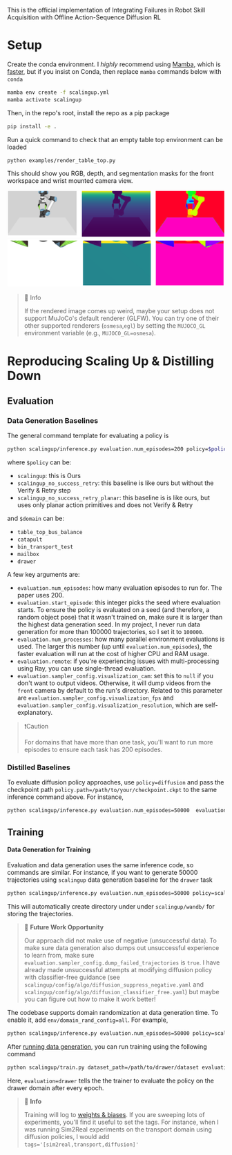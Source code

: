 This is the official implementation of Integrating Failures in Robot Skill Acquisition with Offline Action-Sequence Diffusion RL
# Setup

Create the conda environment. I *highly* recommend using [Mamba](https://mamba.readthedocs.io/en/latest/installation.html), which is [faster](https://blog.hpc.qmul.ac.uk/mamba.html#:~:text=mamba%20is%20a%20re%2Dimplementation,Red%20Hat%2C%20Fedora%20and%20OpenSUSE), but if you insist on Conda, then replace `mamba` commands below with `conda`
```sh
mamba env create -f scalingup.yml
mamba activate scalingup
```

Then, in the repo's root, install the repo as a pip package
```sh
pip install -e .
```

Run a quick command to check that an empty table top environment can be loaded
```sh
python examples/render_table_top.py
```
This should show you RGB, depth, and segmentation masks for the front workspace and wrist mounted camera view.

![](docs/assets/render_table_top_front.png)
![](docs/assets/render_table_top_wrist.png)

> 📘 Info
> 
> If the rendered image comes up weird, maybe your setup does not support MuJoCo's default renderer (GLFW).
> You can try one of their other supported renderers (`osmesa`,`egl`) by setting the `MUJOCO_GL` environment variable (e.g., `MUJOCO_GL=osmesa`).


# Reproducing Scaling Up & Distilling Down

## Evaluation

### Data Generation Baselines

The general command template for evaluating a policy is 
```bash
python scalingup/inference.py evaluation.num_episodes=200 policy=$policy evaluation=$domain evaluation.start_episode=100000
```
where `$policy` can be:
  - `scalingup`: this is Ours
  - `scalingup_no_success_retry`: this baseline is like ours but without the Verify & Retry step
  - `scalingup_no_success_retry_planar`: this baseline is is like ours, but uses only planar action primitives and does not Verify & Retry

and `$domain` can be:
  - `table_top_bus_balance`
  - `catapult`
  - `bin_transport_test`
  - `mailbox`
  - `drawer`

A few key arguments are:
 - `evaluation.num_episodes`: how many evaluation episodes to run for. The paper uses 200.
 - `evaluation.start_episode`: this integer picks the seed where evaluation starts. To ensure the policy is evaluated on a seed (and therefore, a random object pose) that it wasn't trained on, make sure it is larger than the highest data generation seed. In my project, I never run data generation for more than 100000 trajectories, so I set it to `100000`.
 - `evaluation.num_processes`: how many parallel environment evaluations is used. The larger this number (up until `evaluation.num_episodes`), the faster evaluation will run at the cost of higher CPU and RAM usage.
 - `evaluation.remote`: if you're experiencing issues with multi-processing using Ray, you can use single-thread evaluation.
 - `evaluation.sampler_config.visualization_cam`: set this to `null` if you don't want to output videos. Otherwise, it will dump videos from the `front` camera by default to the run's directory. Related to this parameter are `evaluation.sampler_config.visualization_fps` and `evaluation.sampler_config.visualization_resolution`, which are self-explanatory.

> ❗Caution
> 
> For domains that have more than one task, you'll want to run more episodes to ensure each task has 200 episodes.



### Distilled Baselines

To evaluate diffusion policy approaches, use `policy=diffusion` and pass the checkpoint path `policy.path=/path/to/your/checkpoint.ckpt` to the same inference command above.
For instance,
```sh
python scalingup/inference.py evaluation.num_episodes=50000  evaluation=drawer policy=diffusion policy.path=/path/to/your/checkpoint.ckpt
```

## Training


#### Data Generation for Training

Evaluation and data generation uses the same inference code, so commands are similar.
For instance, if you want to generate 50000 trajectories using `scalingup` data generation baseline for the `drawer` task
```sh
python scalingup/inference.py evaluation.num_episodes=50000 policy=scalingup evaluation=drawer  
```
This will automatically create directory under under `scalingup/wandb/` for storing the trajectories.

> 🔭 **Future Work Opportunity**
> 
> Our approach did not make use of negative (unsuccessful data).
> To make sure data generation also dumps out unsuccessful experience to learn from, make sure `evaluation.sampler_config.dump_failed_trajectories` is `true`.
> I have already made unsuccessful attempts at modifying diffusion policy with classifier-free guidance (see `scalingup/config/algo/diffusion_suppress_negative.yaml` and `scalingup/config/algo/diffusion_classifier_free.yaml`) but maybe you can figure out how to make it work better!

The codebase supports domain randomization at data generation time.
To enable it, add `env/domain_rand_config=all`.
For example,
```sh
python scalingup/inference.py evaluation.num_episodes=50000 policy=scalingup evaluation=drawer env/domain_rand_config=all env.domain_rand_config.dtd_root=/home/mo/scalingup/dtd/ # `mo` is my dog's name 🐕
```

After [running data generation](#data-generation), you can run training using the following command
```sh
python scalingup/train.py dataset_path=/path/to/drawer/dataset evaluation=drawer algo=diffusion_default
```
Here, `evaluation=drawer` tells the the trainer to evaluate the policy on the drawer domain after every epoch.


> 📘 **Info**
> 
> Training will log to [weights & biases](https://wandb.ai/site).
> If you are sweeping lots of experiments, you'll find it useful to set the tags.
> For instance, when I was running Sim2Real experiments on the transport domain using diffusion policies, I would add  `tags='[sim2real,transport,diffusion]'`
